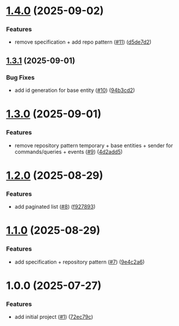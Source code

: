 # [1.4.0](https://github.com/gabbium/dotnet-cleanarch/compare/v1.3.1...v1.4.0) (2025-09-02)


### Features

* remove specification + add repo pattern ([#11](https://github.com/gabbium/dotnet-cleanarch/issues/11)) ([d5de7d2](https://github.com/gabbium/dotnet-cleanarch/commit/d5de7d291761e2e62deb1b10325f2071739c233d))

## [1.3.1](https://github.com/gabbium/dotnet-cleanarch/compare/v1.3.0...v1.3.1) (2025-09-01)


### Bug Fixes

* add id generation for base entity ([#10](https://github.com/gabbium/dotnet-cleanarch/issues/10)) ([94b3cd2](https://github.com/gabbium/dotnet-cleanarch/commit/94b3cd2b5955ce9c4afbf7a9b4ee70df903e9d6d))

# [1.3.0](https://github.com/gabbium/dotnet-cleanarch/compare/v1.2.0...v1.3.0) (2025-09-01)


### Features

* remove repository pattern temporary + base entities + sender for commands/queries + events ([#9](https://github.com/gabbium/dotnet-cleanarch/issues/9)) ([4d2add5](https://github.com/gabbium/dotnet-cleanarch/commit/4d2add59274b48b0e5183469a450ea4c9eb0fa8b))

# [1.2.0](https://github.com/gabbium/dotnet-cleanarch/compare/v1.1.0...v1.2.0) (2025-08-29)


### Features

* add paginated list ([#8](https://github.com/gabbium/dotnet-cleanarch/issues/8)) ([f927893](https://github.com/gabbium/dotnet-cleanarch/commit/f927893bb81d8aa1cc7f489825c55dbc430915e8))

# [1.1.0](https://github.com/gabbium/dotnet-cleanarch/compare/v1.0.0...v1.1.0) (2025-08-29)


### Features

* add specification + repository pattern ([#7](https://github.com/gabbium/dotnet-cleanarch/issues/7)) ([9e4c2a6](https://github.com/gabbium/dotnet-cleanarch/commit/9e4c2a6957a33a71da6a95e67bd28606173c5871))

# 1.0.0 (2025-07-27)


### Features

* add initial project ([#1](https://github.com/gabbium/dotnet-cleanarch/issues/1)) ([72ec79c](https://github.com/gabbium/dotnet-cleanarch/commit/72ec79cc0d2b9c7c6aca217979fb1fcf0d3d41f3))
